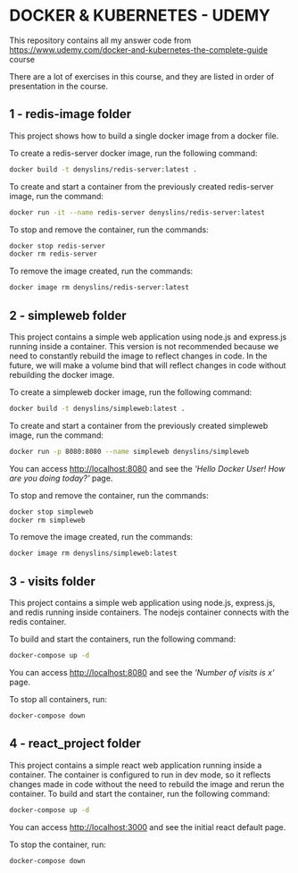 # DOCKER & KUBERNETES - UDEMY

This repository contains all my answer code from <https://www.udemy.com/docker-and-kubernetes-the-complete-guide> course

There are a lot of exercises in this course, and they are listed in order of presentation in the course.

## 1 - redis-image folder

This project shows how to build a single docker image from a docker file.

To create a redis-server docker image, run the following command:

```sh
docker build -t denyslins/redis-server:latest .
```

To create and start a container from the previously created redis-server image, run the command:

```sh
docker run -it --name redis-server denyslins/redis-server:latest
```

To stop and remove the container, run the commands:

```sh
docker stop redis-server
docker rm redis-server
```

To remove the image created, run the commands:

```sh
docker image rm denyslins/redis-server:latest
```

## 2 - simpleweb folder

This project contains a simple web application using node.js and express.js running inside a container.
This version is not recommended because we need to constantly rebuild the image to reflect changes in code.
In the future, we will make a volume bind that will reflect changes in code without rebuilding the docker image.

To create a simpleweb docker image, run the following command:

```sh
docker build -t denyslins/simpleweb:latest .
```

To create and start a container from the previously created simpleweb image, run the command:

```sh
docker run -p 8080:8080 --name simpleweb denyslins/simpleweb
```

You can access <http://localhost:8080> and see the *_'Hello Docker User! How are you doing today?'_* page.

To stop and remove the container, run the commands:

```sh
docker stop simpleweb
docker rm simpleweb
```

To remove the image created, run the commands:

```sh
docker image rm denyslins/simpleweb:latest
```

## 3 - visits folder

This project contains a simple web application using node.js, express.js, and redis running inside containers. The nodejs container connects with the redis container.

To build and start the containers, run the following command:

```sh
docker-compose up -d
```

You can access <http://localhost:8080> and see the *_'Number of visits is x'_* page.

To stop all containers, run:

```sh
docker-compose down
```

## 4 - react_project folder

This project contains a simple react web application running inside a container. 
The container is configured to run in dev mode, so it reflects changes made in code without the need to rebuild the image and rerun the container.
To build and start the container, run the following command:

```sh
docker-compose up -d
```

You can access <http://localhost:3000> and see the initial react default page.

To stop the container, run:

```sh
docker-compose down
```
